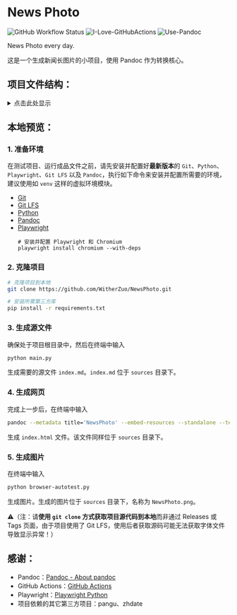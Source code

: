 # News Photo

![GitHub Workflow Status](https://img.shields.io/github/actions/workflow/status/WitherZuo/NewsPhoto/main.yml?style=for-the-badge&logo=github-actions&logoColor=white)  ![I-Love-GitHubActions](https://img.shields.io/badge/I%20%E2%9D%A4%20YOU-GITHUB%20ACTIONS-blue?style=for-the-badge&logo=github&logoColor=white)  ![Use-Pandoc](https://img.shields.io/badge/USE-Pandoc-red?style=for-the-badge&logo=markdown&logoColor=white)

News Photo every day.

这是一个生成新闻长图片的小项目，使用 Pandoc 作为转换核心。

## 项目文件结构：
<details>
<summary>点击此处显示</summary>

```
./NewsPhoto
│   .gitattributes（用于控制 Git LFS 大文件存储特性的设置）
│   .gitignore（配置应被 Git 忽略追踪的文件）
│   browser-autotest.py（浏览器自动化，从生成的页面截图）
│   LICENSE（项目许可）
│   main.py（项目主入口，生成所需的源文件：index.md）
│   news.txt（初始的新闻源稿，必需）
│   README.md（项目自述）
│   requirements.txt（项目的依赖项配置文件）
│
├───.github（GitHub 相关）
│   └───workflows（GitHub Actions 工作流）
│           main.yml（工作流任务配置）
│
├───.vscode（VS Code 项目配置）
│       tasks.json（工作区的可执行任务）
│       extensions.json（工作区建议的扩展）
│       settings.json（工作区建议的设置）
│
├───modules（项目功能模块）
│       __init__.py（模块初始化文件）
│       today.py（获取和当前日期时间有关的信息，包括农历日期）
│       bing.py（获取必应每日图片的数据，包括描述和图片自身）
│       zhdate.py（获取中国农历日期）
│       constants.py（农历月份数据）
│
├───scripts（可重用的任务）
│       preview.ps1（用于一键生成 NewsPhoto 并预览）
│       publish.ps1（用于一键上传 NewsPhoto 成品并生成 Release）
│
├───sources（项目源文件）
│   │   index.html（NewsPhoto 页面，默认不存在）
│   │   index.md（Markdown 版 NewsPhoto 文档，用于生成 index.html，默认不存在）
│   │   NewsPhoto.png（生成的 NewsPhoto 图片，默认不存在）
│   │
│   ├───fonts（字体）
│   │       .gitkeep（缺省文件）
│   │       MiSans-Regular.woff2（Mi Sans 字体，Regular 字重）
│   │       MiSans-Semibold.woff2（Mi Sans 字体，Semibold 字重）
│   │
│   ├───images（图片）
│   │       photo.jpg（当日的必应图片，默认不存在）
│   │       qrcode-springfestival.png（二维码，春节风格）
│   │       qrcode.png（二维码，正常风格）
│   │
│   └───styles（样式表）
│           footer.css（底部栏样式）
│           global.css（全局样式）
│           header.css（顶部栏样式）
│           index.css（样式主入口）
│           section.css（主要内容样式）
│           springfestival.css（春节特殊样式）
│
└───template（模板）
        newsphoto.html5（Pandoc 生成 HTML 文件时所需模板）
```

</details>

## 本地预览：

### 1. 准备环境

在测试项目、运行成品文件之前，请先安装并配置好**最新版本**的 `Git`、`Python`、`Playwright`、`Git LFS` 以及 `Pandoc`，执行如下命令来安装并配置所需要的环境，建议使用如 `venv` 这样的虚拟环境模块。

- [Git](https://git-scm.com/downloads)
- [Git LFS](https://github.com/git-lfs/git-lfs#installing)
- [Python](https://www.python.org/downloads/)
- [Pandoc](https://pandoc.org/installing.html)
- [Playwright](https://playwright.dev/python/docs/intro#installing-playwright)
    ```
    # 安装并配置 Playwright 和 Chromium
    playwright install chromium --with-deps
    ```

### 2. 克隆项目
```bash
# 克隆项目到本地
git clone https://github.com/WitherZuo/NewsPhoto.git

# 安装所需第三方库
pip install -r requirements.txt
```

### 3. 生成源文件

确保处于项目根目录中，然后在终端中输入

```bash
python main.py
```

生成需要的源文件 `index.md`。`index.md` 位于 `sources` 目录下。

### 4. 生成网页

完成上一步后，在终端中输入

```bash
pandoc --metadata title='NewsPhoto' --embed-resources --standalone --template='template/newsphoto.html5' --css sources/styles/index.css sources/index.md --output sources/index.html
```

生成 `index.html` 文件。该文件同样位于 `sources` 目录下。

### 5. 生成图片

在终端中输入

```bash
python browser-autotest.py
```

生成图片。生成的图片位于 `sources` 目录下，名称为 `NewsPhoto.png`。

⚠️（注：请**使用 `git clone` 方式获取项目源代码到本地**而非通过 Releases 或 Tags 页面，由于项目使用了 Git LFS，使用后者获取源码可能无法获取字体文件导致显示异常！）

## 感谢：

- Pandoc：[Pandoc - About pandoc](https://pandoc.org/index.html)
- GitHub Actions：[GitHub Actions](https://github.com/features/actions)
- Playwright：[Playwright Python](https://playwright.dev/python/)
- 项目依赖的其它第三方项目：pangu、zhdate

